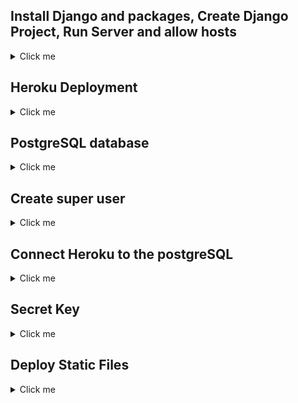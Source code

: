 ## Install Django and packages, Create Django Project, Run Server and allow hosts

<details>
<summary>Click me</summary>

- Install django with *pip3 install django~=4.2.1*
- Install gunicorn with *pip3 install gunicorn ~=20.1*
- Install whitenoise with *pip3 install whitenoise~=6.5.0*
- Install psycopg2 and dj_database_url with *pip3 install dj_database_url~=0.5 psycopg2~=2.9*

- Use command *pip3 freeze --local > requirements.txt* to create requirements.txt and add relavent packages to it.

![requirements.txt after install](docs/local_deployment/01-requirements.png)

## Create Django Project 

- Using the command *django-admin startproject elite .* creates our django project.

![Django Project Directory](docs/local_deployment/02-django-project.png)

## running the server and allowing hosts

Using the command *python3 manage.py runserver* opens the server in port 8000. The server needs allowed hosts in elite-cuisine/settings.py to be added.

![Disallowed host](docs/local_deployment/03-disallowed-host.png)

![Successful project](docs/local_deployment/04-install-succesful.png)

</details>

## Heroku Deployment

<details>
<summary>Click me</summary>

Navigate to your Heroku dashboard and create a new Heroku app.

![Start app](docs/heroku_deployment/01-start-app.png)

![Create app](docs/heroku_deployment/02-create-app.png)

Add DISABLE_COLLECTSTATIC with a Value of 1 to stop Heroku uploading static files.

![DISABLE_COLLECTSTATIC](docs/heroku_deployment/03-collectstatic.png)

Create a Procfile to allow Heroku to deploy using Gunicorn.

![Procfile](docs/heroku_deployment/04-procfile.png)

Add Heroku to allowed hosts in elite_cuisine/settings.py.

![Heroku host](docs/heroku_deployment/05-heroku-host.png)

Connect Heroku to your Github account.

![Connect Github](docs/heroku_deployment/06-connect-github.png)

Click deploy branch and wait for completion.

![deploy](docs/heroku_deployment/07-deploy.png)

Add Eco Dynos.

![Eco Dynos](docs/heroku_deployment/08-eco-dynos.png)

</details>

## PostgreSQL database 

<details>
<summary>Click me</summary>

Create and env.py file in the top directory and use this code. The postgreSQL code was generated from Code Institute. It has been redacted from the image.

![env.py](docs/heroku_deployment/09-env.png)

Use the following code to connect the env.py in the elite_cuisine/settings.py.

![connecting settings.py to env.py](docs/heroku_deployment/10-settings-env.png)

In the elite_cuisine/settings.py file, disconnect the splite database by commenting out the code.

![disable sqlite](docs/heroku_deployment/11-sqlite.png)

Use dj-databse-url to connect.

![dj_database](docs/heroku_deployment/12-database.png)

</details>

## Create super user

<details>
<summary>Click me</summary>

- Using the terminal command *python3 manage.py migrate*, create a database.
- Create a superuser using djangos built in admin and auth apps using temrinal command python3 manage.py createsuperuser.

</details>

## Connect Heroku to the postgreSQL

<details>
<summary>Click me</summary>

- Deploy a new branch in Heroku.

- Create a new convig-var using the name DATABASE-URL and a value of your postgreSQL. This connects Heroku to the postgreSQL.

![ConfigVar](docs/heroku_deployment/13-heroku-postgresql.png)

</details>

## Secret Key 

<details>
<summary>Click me</summary>

Generate a secret key using letters, numbers and symbols that is hard to guess. This is used to keep information private. Add it to the env.py file with the following code.

![env secret key](docs/heroku_deployment/14-secret-key.png)

Update the settings.py file.

![Settings secret key](docs/heroku_deployment/15-secret-key-settings.png)

Add secret key as a config-var to Heroku. The name should be SECRET_KEY. The value should be your secret key value.
If done correctly, both local and Heroku deployment should work.

</details>

## Deploy Static Files

<details>
<summary>Click me</summary>

Add white noise to middleware. Make sure it is the same location as the photo.

![Whitenoise](docs/heroku_deployment/16-whitenoise.png)

add a static root to elite/settings.py

![Static root](docs/heroku_deployment/17-staticpath.png)

collect static in the terminal.

![Collect static](docs/heroku_deployment/18-collectstatic.png)

create a runtime.txt file with your version of python IDE. you can get this through the terminal command *python -v*

![runtime.txt](docs/heroku_deployment/19-runtime.png)

set debug to False.

![Debug](docs/heroku_deployment/20-debug.png)

remove the configvar in Heroku of DISABLE_COLLECTSTATIC.

![ConfigVar](docs/heroku_deployment/21-disablecollectstatic.png)

Deploy the site and static files should now load.

![deploy Heroku](docs/heroku_deployment/22-deployedsite.png)

set debug back to True.

![Debug True](docs/heroku_deployment/23-debugtrue.png)

</details>



